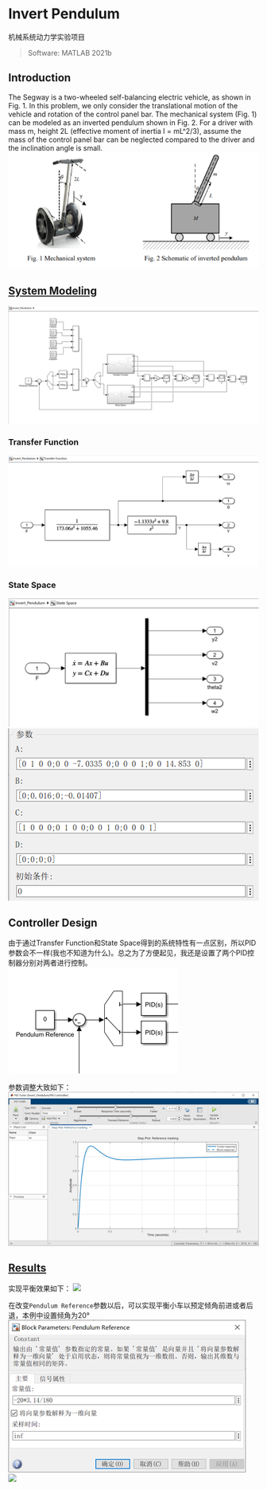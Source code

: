 # **Invert Pendulum**
机械系统动力学实验项目
>Software: MATLAB 2021b

## Introduction
The Segway is a two-wheeled self-balancing electric vehicle, as shown in Fig. 1. In this problem, we only consider the translational motion of the vehicle and rotation of the control panel bar. The mechanical system (Fig. 1) can be modeled as an inverted pendulum shown in Fig. 2.
For a driver with mass m, height 2L (effective moment of inertia I = mL^2/3), assume the mass of the control panel bar can be neglected compared to the driver and the inclination angle is small.
![](images/2.png)

## [System Modeling](Invert_Pendulum.slx)
![](images/3.png)

### Transfer Function
![](images/TransferFunction.png)
### State Space
![](images/StateSpace.png)
![](images/StateSpaceConstant.png)
## Controller Design
由于通过Transfer Function和State Space得到的系统特性有一点区别，所以PID参数会不一样(我也不知道为什么)。总之为了方便起见，我还是设置了两个PID控制器分别对两者进行控制。
![](images/PID.png)

参数调整大致如下：
![](images/PIDadjust.png)

## [Results](Inv_Pen.m)
实现平衡效果如下：
![](/images/balance.gif)


在改变`Pendulum Reference`参数以后，可以实现平衡小车以预定倾角前进或者后退，本例中设置倾角为20°
![](/images/1.png)  
![](/images/running.gif)